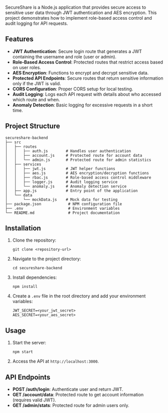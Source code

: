 
SecureShare is a Node.js application that provides secure access to sensitive user data through JWT authentication and AES encryption. This project demonstrates how to implement role-based access control and audit logging for API requests.

## Features

- **JWT Authentication**: Secure login route that generates a JWT containing the username and role (user or admin).
- **Role-Based Access Control**: Protected routes that restrict access based on user roles.
- **AES Encryption**: Functions to encrypt and decrypt sensitive data.
- **Protected API Endpoints**: Secure routes that return sensitive information only if the JWT is valid.
- **CORS Configuration**: Proper CORS setup for local testing.
- **Audit Logging**: Logs each API request with details about who accessed which route and when.
- **Anomaly Detection**: Basic logging for excessive requests in a short time.

## Project Structure

```
secureshare-backend
├── src
│   ├── routes
│   │   ├── auth.js        # Handles user authentication
│   │   ├── account.js     # Protected route for account data
│   │   └── admin.js       # Protected route for admin statistics
│   ├── services
│   │   ├── jwt.js         # JWT helper functions
│   │   ├── aes.js         # AES encryption/decryption functions
│   │   ├── rbac.js        # Role-based access control middleware
│   │   ├── logger.js      # Audit logging service
│   │   └── anomaly.js     # Anomaly detection service
│   ├── app.js             # Entry point of the application
│   └── data
│       └── mockData.js    # Mock data for testing
├── package.json            # NPM configuration file
├── .env                    # Environment variables
└── README.md               # Project documentation
```

## Installation

1. Clone the repository:
   ```
   git clone <repository-url>
   ```
2. Navigate to the project directory:
   ```
   cd secureshare-backend
   ```
3. Install dependencies:
   ```
   npm install
   ```
4. Create a `.env` file in the root directory and add your environment variables:
   ```
   JWT_SECRET=<your_jwt_secret>
   AES_SECRET=<your_aes_secret>
   ```

## Usage

1. Start the server:
   ```
   npm start
   ```
2. Access the API at `http://localhost:3000`.

## API Endpoints

- **POST /auth/login**: Authenticate user and return JWT.
- **GET /account/data**: Protected route to get account information (requires valid JWT).
- **GET /admin/stats**: Protected route for admin users only.

